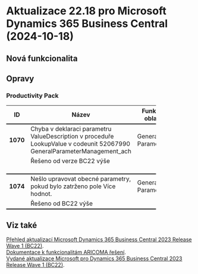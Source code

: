 ﻿# Aktualizace 22.18 pro Microsoft Dynamics 365 Business Central (2024-10-18)

## Nová funkcionalita

## Opravy

### Productivity Pack
<table style="width:80%"><tr><th style="width:8%">ID</th><th style="width:70%">Název</th><th style="width:22%">Funkční oblast</th></tr>
<tr>
        <td style="border-top: 2px solid #000;"><b>1070</b></td>
        <td style="border-top: 2px solid #000;">Chyba v deklaraci parametru ValueDescription v proceduře LookupValue v codeunit 52067990 GeneralParameterManagement_ach</td>
        <td style="border-top: 2px solid #000;">General Parameters</td>
        </tr><tr>
            <td style="border-bottom: 2px solid #000;"></td>
            <td style="border-bottom: 2px solid #000;" colspan="2"><div>Řešeno od verze BC22 výše </div><div><br> </div></td>
            </tr><tr>
        <td style="border-top: 2px solid #000;"><b>1074</b></td>
        <td style="border-top: 2px solid #000;">Nešlo upravovat obecné parametry, pokud bylo zatrženo pole Více hodnot.</td>
        <td style="border-top: 2px solid #000;">General Parameters</td>
        </tr><tr>
            <td style="border-bottom: 2px solid #000;"></td>
            <td style="border-bottom: 2px solid #000;" colspan="2"><div>Řešeno od BC22 výše </div></td>
            </tr> </table>

## Viz také 

[Přehled aktualizací Microsoft Dynamics 365 Business Central 2023 Release Wave 1 (BC22)](Updates-bc22.md).  
[Dokumentace k funkcionalitám ARICOMA řešení](https://www.aricoma.com/docs/cs-cz/dynamics365/business-central/Solutions/solutions.html).    
[Vydané aktualizace Microsoft pro Dynamics 365 Business Central 2023 Release Wave 1 (BC22)](https://support.microsoft.com/en-us/topic/released-updates-for-microsoft-dynamics-365-business-central-2023-release-wave-1-37e2d08e-6f61-4522-90ba-1cea59d8de51).  

